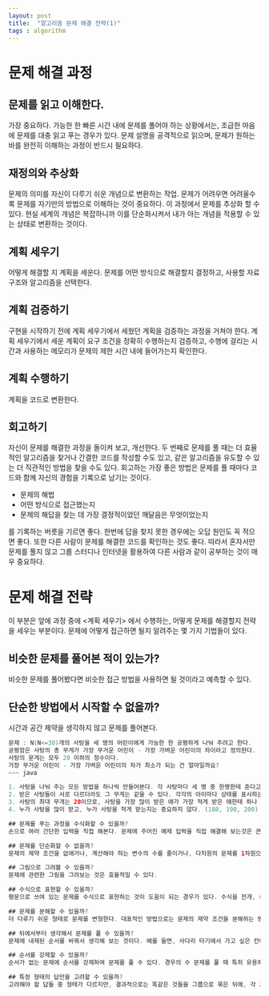 ```yaml
---
layout: post
title:  "알고리즘 문제 해결 전략(1)"
tags : algorithm
---
```


# 문제 해결 과정

## 문제를 읽고 이해한다.
가장 중요하다. 가능한 한 빠른 시간 내에 문제를 풀어야 하는 상황에서는, 조급한 마음에 문제를 대충 읽고 푸는 경우가 있다. 문제 설명을 공격적으로 읽으며, 문제가 원하는 바를 완전히 이해하는 과정이 반드시 필요하다.

## 재정의와 추상화
문제의 의미를 자신이 다루기 쉬운 개념으로 변환하는 작업. 문제가 어려우면 어려울수록 문제를 자기만의 방법으로 이해하는 것이 중요하다.
이 과정에서 문제를 추상화 할 수 있다. 현실 세계의 개념은 복잡하니까 이를 단순화시켜서 내가 아는 개념을 적용할 수 있는 상태로 변환하는 것이다.

## 계획 세우기
어떻게 해결할 지 계획을 세운다. 문제를 어떤 방식으로 해결할지 결정하고, 사용할 자료구조와 알고리즘을 선택한다. 

## 계획 검증하기
구현을 시작하기 전에 계획 세우기에서 세웠던 계획을 검증하는 과정을 거쳐야 한다. 계획 세우기에서 세운 계획이 요구 조건을 정확히 수행하는지 검증하고, 수행에 걸리는 시간과 사용하는 메모리가 문제의 제한 시간 내에 들어가는지 확인한다.

## 계획 수행하기
계획을 코드로 변환한다.

## 회고하기
자신이 문제를 해결한 과정을 돌이켜 보고, 개선한다. 두 번째로 문제를 풀 때는 더 효율적인 알고리즘을 찾거나 간결한 코드를 작성할 수도 있고, 같은 알고리즘을 유도할 수 있는 더 직관적인 방법을 찾을 수도 있다. 회고하는 가장 좋은 방법은 문제를 풀 때마다 코드와 함께 자신의 경험을 기록으로 남기는 것이다.

- 문제의 해법
- 어떤 방식으로 접근했는지
- 문제의 해답을 찾는 데 가장 결정적이었던 깨달음은 무엇이었는지

를 기록하는 버릇을 기르면 좋다. 한번에 답을 찾지 못한 경우에는 오답 원인도 꼭 적으면 좋다.
또한 다른 사람이 문제를 해결한 코드를 확인하는 것도 좋다. 따라서 혼자서만 문제를 풀지 않고 그룹 스터디나 인터넷을 활용하여 다른 사람과 같이 공부하는 것이 매우 중요하다.

# 문제 해결 전략
이 부분은 앞에 과정 중에 <계획 세우기> 에서 수행하는, 어떻게 문제를 해결할지 전략을 세우는 부분이다. 문제에 어떻게 접근하면 될지 알려주는 몇 가지 기법들이 있다.

## 비슷한 문제를 풀어본 적이 있는가?
비슷한 문제를 풀어봤다면 비슷한 접근 방법을 사용하면 될 것이라고 예측할 수 있다. 

## 단순한 방법에서 시작할 수 없을까?
시간과 공간 제약을 생각하지 않고 문제를 풀어본다.

~~~ java
문제 : N(N<=30)개의 사탕을 세 명의 어린이에게 가능한 한 공평하게 나눠 주려고 한다. 
공평함은 사탕의 총 무게가 가장 무거운 어린이 - 가장 가벼운 어린이의 차이라고 정의한다. 
사탕의 문게는 모두 20 이하의 정수이다. 
가장 무거운 어린이 - 가장 가벼운 어린이의 차가 최소가 되는 건 얼마일까요?
~~~ java

1. 사탕을 나눠 주는 모든 방법을 하나씩 만들어본다. 각 사탕마다 세 명 중 한명한테 준다고 가정하면 가능한 경우의 수는 3^N 가지이다.
2. 받은 사탕들이 서로 다르더라도 그 무게는 같을 수 있다. 각각의 아이마다 상태를 표시하는 공간을 둔다. (0, 0, 0)으로 시작하여, 사탕을 하나 줄 때마다 아이가 가진 사탕의 양을 늘린다. 사탕의 최대 무게는 200이므로, 각 아이가 가진 사탕의 양은 0에서 20 * N의 사이이다. 따라서 이와 같이 문제를 풀려면 대략 2억개의 배열을 잡아야 한다.
3. 사탕의 최대 무개는 20이므로, 사탕을 가장 많이 받은 애가 가장 적게 받은 애한테 하나 준다고 해도 총량이 역전되지 않는다. 즉, 차이가 20 이상인 경우에는 최적해가 될 수 없다. (한 개를 주면 차이가 줄기 때문에) 따라서 20*N / 3 + 20 넘게 사탕을 받는 경우는 무시해도 된다. 따라서 배열의 크기는 대략 천만 정도로 줄게 된다.
4. 누가 사탕을 많이 받고, 누가 사탕을 적게 받는지는 중요하지 않다. (180, 190, 200) or (200, 190, 180) 은 큰 차이가 없다. 따라서 총량이 항상 오름차순으로 정렬된 형태를 택하면 경우의 수가 대략 1/6로 줄어들게 된다.

## 문제를 푸는 과정을 수식화할 수 있을까?
손으로 여러 간단한 입력을 직접 해본다. 문제에 주어진 예제 입력을 직접 해결해 보는것은 큰 도움이 된다.

## 문제를 단순화할 수 없을까?
문제의 제약 조건을 없애거나, 계산해야 하는 변수의 수를 줄이거나, 다차원의 문제를 1차원으로 변형해서 풀어볼 수 있다.

## 그림으로 그려볼 수 있을까?
문제에 관련한 그림을 그려보는 것은 효율적일 수 있다.

## 수식으로 표현할 수 있을까?
평문으로 쓰여 있는 문제를 수식으로 표현하는 것이 도움이 되는 경우가 있다. 수식을 전개, 축약하는 과정에서 수학적 조작이 문제를 해결하는 데 큰 도움을 줄 수 있기 때문이다.

## 문제를 분해할 수 있을까?
더 다루기 쉬운 형태로 문제를 변형한다. 대표적인 방법으로는 문제의 제약 조건을 분해하는 방법이 있다. 문제의 제약 조건을 더 단순한 형태를 갖는 조건의 집합으로 분해하는 것이다.

## 뒤에서부터 생각해서 문제를 풀 수 있을까?
문제에 내제된 순서를 바꿔서 생각해 보는 것이다. 예를 들면, 사다리 타기에서 가고 싶은 칸에서부터 거꾸로 올라가는 것이다. A->B는 어렵지만 B->A는 쉬울 수 있다.

## 순서를 강제할 수 있을까?
순서가 없는 문제에 순서를 강제하여 문제를 풀 수 있다. 경우의 수 문제를 풀 때 특히 유용하다. 특정 조건을 만족하는 답들의 수를 셀 때, 순서를 강제하여 답의 중복 셈을 막을 수 있다.

## 특정 형태의 답만을 고려할 수 있을까?
고려해야 할 답들 중 형태가 다르지만, 결과적으로는 똑같은 것들을 그룹으로 묶은 뒤에, 각 그룹의 대표들만을 고려하는 방법이다. 

